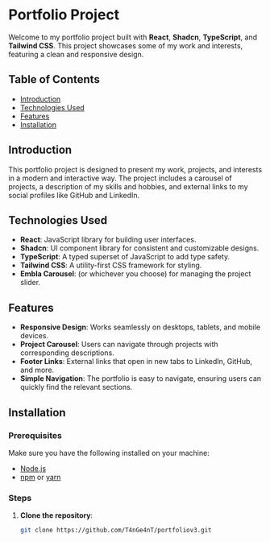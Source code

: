 # Portfolio Project

Welcome to my portfolio project built with **React**, **Shadcn**, **TypeScript**, and **Tailwind CSS**. This project showcases some of my work and interests, featuring a clean and responsive design.

## Table of Contents

- [Introduction](#introduction)
- [Technologies Used](#technologies-used)
- [Features](#features)
- [Installation](#installation)




## Introduction

This portfolio project is designed to present my work, projects, and interests in a modern and interactive way. The project includes a carousel of projects, a description of my skills and hobbies, and external links to my social profiles like GitHub and LinkedIn.

## Technologies Used

- **React**: JavaScript library for building user interfaces.
- **Shadcn**: UI component library for consistent and customizable designs.
- **TypeScript**: A typed superset of JavaScript to add type safety.
- **Tailwind CSS**: A utility-first CSS framework for styling.
- **Embla Carousel**: (or whichever you choose) for managing the project slider.

## Features

- **Responsive Design**: Works seamlessly on desktops, tablets, and mobile devices.
- **Project Carousel**: Users can navigate through projects with corresponding descriptions.
- **Footer Links**: External links that open in new tabs to LinkedIn, GitHub, and more.
- **Simple Navigation**: The portfolio is easy to navigate, ensuring users can quickly find the relevant sections.

## Installation

### Prerequisites

Make sure you have the following installed on your machine:
- [Node.js](https://nodejs.org/)
- [npm](https://www.npmjs.com/) or [yarn](https://yarnpkg.com/)

### Steps

1. **Clone the repository**:
   ```bash
   git clone https://github.com/T4nGe4nT/portfoliov3.git
